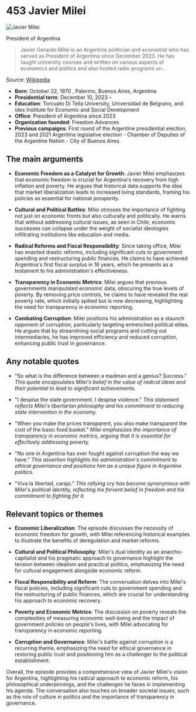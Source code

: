 # 453 Javier Milei

![Javier Milei](https://encrypted-tbn0.gstatic.com/images?q=tbn:ANd9GcRrPlLLfrr8TkoPYvSMa6cAq6cepHw5MEis6Y80ZlaYxhzR9sqtpLAqHQ&s=0)

President of Argentina

> Javier Gerardo Milei is an Argentine politician and economist who has served as President of Argentina since December 2023. He has taught university courses and written on various aspects of economics and politics and also hosted radio programs on...

Source: [Wikipedia](https://en.wikipedia.org/wiki/Javier_Milei)

- **Born**: October 22, 1970 , Palermo, Buenos Aires, Argentina
- **Presidential term**: December 10, 2023 –
- **Education**: Torcuato Di Tella University, Universidad de Belgrano, and ides Institute for Economic and Social Development
- **Office**: President of Argentina since 2023
- **Organization founded**: Freedom Advances
- **Previous campaigns**: First round of the Argentine presidential election, 2023 and 2021 Argentine legislative election - Chamber of Deputies of the Argentine Nation - City of Buenos Aires

## The main arguments

- **Economic Freedom as a Catalyst for Growth**: Javier Milei emphasizes that economic freedom is crucial for Argentina's recovery from high inflation and poverty. He argues that historical data supports the idea that market liberalization leads to increased living standards, framing his policies as essential for national prosperity.

- **Cultural and Political Battles**: Milei stresses the importance of fighting not just on economic fronts but also culturally and politically. He warns that without addressing cultural issues, as seen in Chile, economic successes can collapse under the weight of socialist ideologies infiltrating institutions like education and media.

- **Radical Reforms and Fiscal Responsibility**: Since taking office, Milei has enacted drastic reforms, including significant cuts to government spending and restructuring public finances. He claims to have achieved Argentina's first fiscal surplus in 16 years, which he presents as a testament to his administration's effectiveness.

- **Transparency in Economic Metrics**: Milei argues that previous governments manipulated economic data, obscuring the true levels of poverty. By removing price controls, he claims to have revealed the real poverty rate, which initially spiked but is now decreasing, highlighting the need for transparency in economic reporting.

- **Combating Corruption**: Milei positions his administration as a staunch opponent of corruption, particularly targeting entrenched political elites. He argues that by streamlining social programs and cutting out intermediaries, he has improved efficiency and reduced corruption, enhancing public trust in governance.

## Any notable quotes

- "So what is the difference between a madman and a genius? Success."
  *This quote encapsulates Milei's belief in the value of radical ideas and their potential to lead to significant achievements.*

- "I despise the state government. I despise violence."
  *This statement reflects Milei's libertarian philosophy and his commitment to reducing state intervention in the economy.*

- "When you make the prices transparent, you also make transparent the cost of the basic food basket."
  *Milei emphasizes the importance of transparency in economic metrics, arguing that it is essential for effectively addressing poverty.*

- "No one in Argentina has ever fought against corruption the way we have."
  *This assertion highlights his administration's commitment to ethical governance and positions him as a unique figure in Argentine politics.*

- "Viva la libertad, carajo."
  *This rallying cry has become synonymous with Milei's political identity, reflecting his fervent belief in freedom and his commitment to fighting for it.*

## Relevant topics or themes

- **Economic Liberalization**: The episode discusses the necessity of economic freedom for growth, with Milei referencing historical examples to illustrate the benefits of deregulation and market reforms.

- **Cultural and Political Philosophy**: Milei's dual identity as an anarcho-capitalist and his pragmatic approach to governance highlight the tension between idealism and practical politics, emphasizing the need for cultural engagement alongside economic reform.

- **Fiscal Responsibility and Reform**: The conversation delves into Milei's fiscal policies, including significant cuts to government spending and the restructuring of public finances, which are crucial for understanding his approach to economic recovery.

- **Poverty and Economic Metrics**: The discussion on poverty reveals the complexities of measuring economic well-being and the impact of government policies on people's lives, with Milei advocating for transparency in economic reporting.

- **Corruption and Governance**: Milei's battle against corruption is a recurring theme, emphasizing the need for ethical governance in restoring public trust and positioning him as a challenger to the political establishment.

Overall, the episode provides a comprehensive view of Javier Milei's vision for Argentina, highlighting his radical approach to economic reform, his philosophical underpinnings, and the challenges he faces in implementing his agenda. The conversation also touches on broader societal issues, such as the role of culture in politics and the importance of transparency in governance.